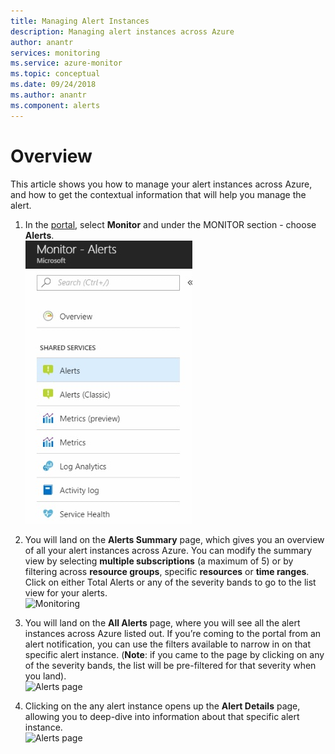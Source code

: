 ```yaml
---
title: Managing Alert Instances
description: Managing alert instances across Azure
author: anantr
services: monitoring
ms.service: azure-monitor
ms.topic: conceptual
ms.date: 09/24/2018
ms.author: anantr
ms.component: alerts
---
```


# Overview
This article shows you how to manage your alert instances across Azure, and how to get the contextual information that will help you manage the alert.
1. In the [portal](https://portal.azure.com/), select **Monitor** and under the MONITOR section - choose **Alerts**.  
    ![Monitoring](./media/monitoring-alerts-managing-alerts-instances/monitoring-alerts-managing-alert-instances-toc.jpg)

1.	You will land on the **Alerts Summary** page, which gives you an overview of all your alert instances across Azure. You can modify the summary view by selecting **multiple subscriptions** (a maximum of 5) or by filtering across **resource groups**, specific **resources** or **time ranges**. Click on either Total Alerts or any of the severity bands to go to the list view for your alerts.   
    ![Monitoring](./media/monitor-alerts-unified/AlertsPreviewMenu.png)
 
1.	You will land on the **All Alerts** page, where you will see all the alert instances across Azure listed out. If you’re coming to the portal from an alert notification, you can use the filters available to narrow in on that specific alert instance. (**Note**: if you came to the page by clicking on any of the severity bands, the list will be pre-filtered for that severity when you land).  
    ![Alerts page](media/monitoring-overview-alerts/alerts-page.png)
 
1.	Clicking on the any alert instance opens up the **Alert Details** page, allowing you to deep-dive into information about that specific alert instance.   
![Alerts page](media/monitoring-overview-alerts/alerts-page.png)  
